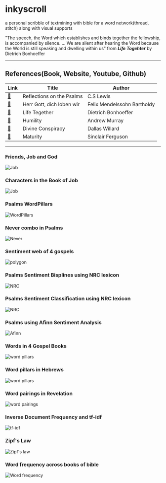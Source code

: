 # inkyscroll
a personal scribble of textmining with bible for a word network(thread, stitch) along with visual supports

"The speech, the Word which establishes and binds together the fellowship, is accompanied by silence. ...
We are silent after hearing the Word because the World is still speaking and dwelling within us"  from _**Life Togehter**_  by Dietrich Bonhoeffer

-------------------------------------------------------------------------------------------------------------------------------------
## References(Book, Website, Youtube, Github)
|  Link  | Title | Author |
|--------|-------|--------|
|[:link:](https://korycapps.files.wordpress.com/2012/11/cs-lewis-on-the-psalms.pdf) | Reflections on the Psalms | C.S Lewis |
|[:link:](https://www.carus-verlag.com/en/choir/sacred-choral-music/mendelssohn-herr-gott-dich-loben-wir-church-music-ix.html) | Herr Gott, dich loben wir | Felix Mendelssohn Bartholdy |
|[:link:](https://static1.squarespace.com/static/518c65fee4b0887d9a39138d/t/5827e7aab3db2b0f3d311bf5/1479010229503/Life+Together_Eng.pdf) | Life Tegether | Dietrich Bonhoeffer |
|[:link:](https://https://youtu.be/7JGIDsfHqO8) | Humility | Andrew Murray |
|[:link:](https://youtu.be/ezbExj7pT1s) | Divine Conspiracy | Dallas Willard |
|[:link:](https://www.goodreads.com/book/show/44291053-maturity) | Maturity | Sinclair Ferguson |

--------------------------------------------------------------------------------------------------------------------------------------
### Friends, Job and God
![Job](https://github.com/inkyscope/inkyscroll/blob/master/figures/FriendsJobGod.png)

### Characters in the Book of Job
![Job](https://github.com/inkyscope/inkyscroll/blob/master/figures/Job.png)

### Psalms WordPillars
![WordPillars](https://github.com/inkyscope/inkyscroll/blob/master/figures/PsalmsPillars.png)

### Never combo in Psalms
![Never](https://github.com/inkyscope/inkyscroll/blob/master/figures/PsalmsNever.PNG)

### Sentiment web of 4 gospels
![polygon](https://github.com/inkyscope/inkyscroll/blob/master/figures/GospelsSentimentWeb.png)

### Psalms Sentiment Bisplines using NRC lexicon
![NRC](https://github.com/inkyscope/inkyscroll/blob/master/figures/PsalmsSentimentsBisplines.png)

### Psalms Sentiment Classification using NRC lexicon
![NRC](https://github.com/inkyscope/inkyscroll/blob/master/figures/PsalmsEmotions.png)


### Psalms using Afinn Sentiment Analysis
![Afinn](https://github.com/inkyscope/inkyscroll/blob/master/figures/PsamlsAfinn.png)

### Words in 4 Gospel Books
![word pillars](https://github.com/inkyscope/inkyscroll/blob/master/figures/MatthewMarkLukeJohn.png)

### Word pillars in Hebrews
![word pillars](https://github.com/inkyscope/inkyscroll/blob/master/figures/HebrewsTopPicks.png)

### Word pairings in Revelation
![word pairings](https://github.com/inkyscope/inkyscroll/blob/master/figures/RevelationWordPairings.png)

### Inverse Document Frequency and tf-idf
![tf-idf](https://github.com/inkyscope/inkyscroll/blob/master/figures/tf-idf.png)

### Zipf's Law
![Zipf's law](https://github.com/inkyscope/inkyscroll/blob/master/figures/Zipf'sLawofNewTestament.png)

### Word frequency across books of bible
![Word frequency](https://github.com/inkyscope/inkyscroll/blob/master/figures/WordFrequency.png)

